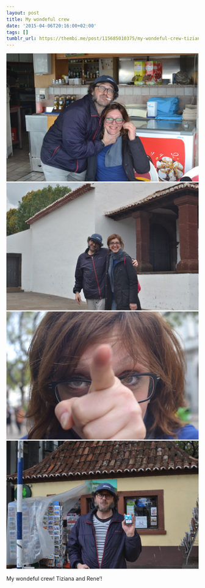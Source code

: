 ```yaml
---
layout: post
title: My wondeful crew
date: '2015-04-06T20:16:00+02:00'
tags: []
tumblr_url: https://thembi.me/post/115685010375/my-wondeful-crew-tiziana-and-rene
---
```

 ![](/files/tumblr_nmedeo9vA01tq106bo1_1280.jpg)  
 ![](/files/tumblr_nmedeo9vA01tq106bo2_1280.jpg)  
 ![](/files/tumblr_nmedeo9vA01tq106bo3_1280.jpg)  
 ![](/files/tumblr_nmedeo9vA01tq106bo4_1280.jpg)  
  

My wondeful crew! Tiziana and Rene’!

